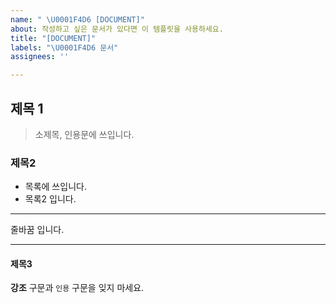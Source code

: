 ```yaml
---
name: " \U0001F4D6 [DOCUMENT]"
about: 작성하고 싶은 문서가 있다면 이 템플릿을 사용하세요.
title: "[DOCUMENT]"
labels: "\U0001F4D6 문서"
assignees: ''

---
```


## 제목 1
> 소제목, 인용문에 쓰입니다.

### 제목2
+ 목록에 쓰입니다.
+ 목록2 입니다.

***
줄바꿈 입니다.
***

#### 제목3
**강조** 구문과 `인용` 구문을 잊지 마세요.
